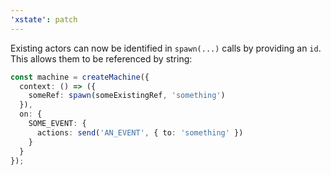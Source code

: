 ```yaml
---
'xstate': patch
---
```


Existing actors can now be identified in `spawn(...)` calls by providing an `id`. This allows them to be referenced by string:

```ts
const machine = createMachine({
  context: () => ({
    someRef: spawn(someExistingRef, 'something')
  }),
  on: {
    SOME_EVENT: {
      actions: send('AN_EVENT', { to: 'something' })
    }
  }
});
```
